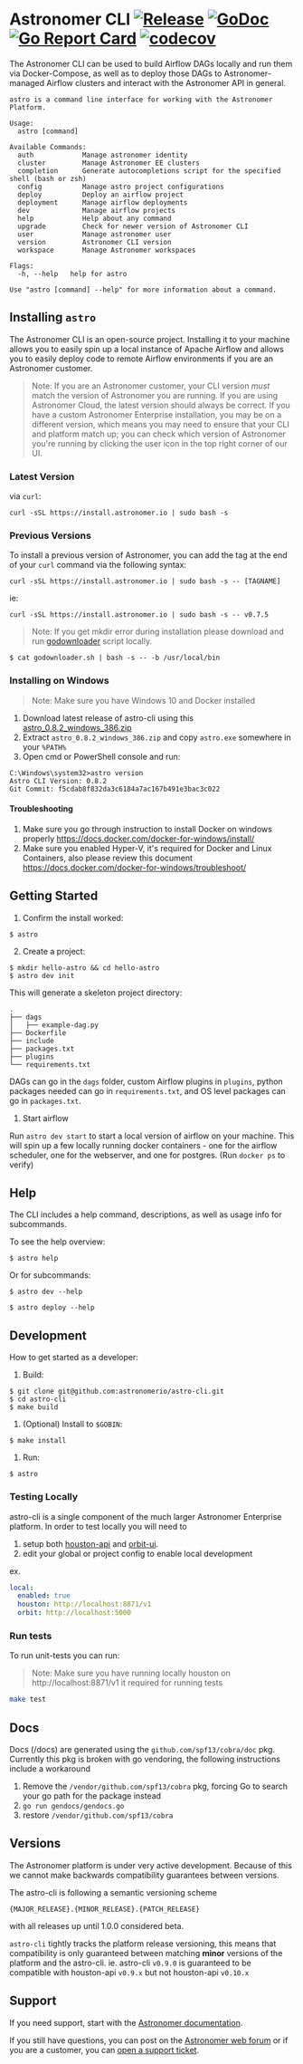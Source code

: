 # Astronomer CLI [![Release](https://img.shields.io/github/v/release/astronomer/astro-cli.svg?logo=github)](https://github.com/sjmiller609/astro-cli/releases) [![GoDoc](https://godoc.org/github.com/sjmiller609/astro-cli?status.svg)](https://godoc.org/github.com/sjmiller609/astro-cli) [![Go Report Card](https://goreportcard.com/badge/github.com/sjmiller609/astro-cli)](https://goreportcard.com/report/github.com/sjmiller609/astro-cli) [![codecov](https://codecov.io/gh/astronomer/astro-cli/branch/master/graph/badge.svg)](https://codecov.io/gh/astronomer/astro-cli)


The Astronomer CLI can be used to build Airflow DAGs locally and run them via Docker-Compose, as well as to deploy those DAGs to Astronomer-managed Airflow clusters and interact with the Astronomer API in general.


```
astro is a command line interface for working with the Astronomer Platform.

Usage:
  astro [command]

Available Commands:
  auth            Manage astronomer identity
  cluster         Manage Astronomer EE clusters
  completion      Generate autocompletions script for the specified shell (bash or zsh)
  config          Manage astro project configurations
  deploy          Deploy an airflow project
  deployment      Manage airflow deployments
  dev             Manage airflow projects
  help            Help about any command
  upgrade         Check for newer version of Astronomer CLI
  user            Manage astronomer user
  version         Astronomer CLI version
  workspace       Manage Astronomer workspaces

Flags:
  -h, --help   help for astro

Use "astro [command] --help" for more information about a command.
```

## Installing `astro`

The Astronomer CLI is an open-source project. Installing it to your machine allows you to easily spin up a local instance of Apache Airflow and allows you to easily deploy code to remote Airflow environments if you are an Astronomer customer.

> Note: If you are an Astronomer customer, your CLI version _must_ match the version of Astronomer you are running. If you are using Astronomer Cloud, the latest version should always be correct. If you have a custom Astronomer Enterprise installation, you may be on a different version, which means you may need to ensure that your CLI and platform match up; you can check which version of Astronomer you're running by clicking the user icon in the top right corner of our UI.

### Latest Version

via `curl`:

```
curl -sSL https://install.astronomer.io | sudo bash -s
```

### Previous Versions


To install a previous version of Astronomer, you can add the tag at the end of your `curl` command via the following syntax:

```
curl -sSL https://install.astronomer.io | sudo bash -s -- [TAGNAME]
```

ie:
```
curl -sSL https://install.astronomer.io | sudo bash -s -- v0.7.5
```

> Note: If you get mkdir error during installation please download and run [godownloader](https://raw.githubusercontent.com/astronomerio/astro-cli/master/godownloader.sh) script locally.

    $ cat godownloader.sh | bash -s -- -b /usr/local/bin

### Installing on Windows

> Note: Make sure you have Windows 10 and Docker installed

1. Download latest release of astro-cli using this [astro_0.8.2_windows_386.zip](https://github.com/sjmiller609/astro-cli/releases/download/v0.8.2/astro_0.8.2_windows_386.zip)
2. Extract `astro_0.8.2_windows_386.zip` and copy `astro.exe` somewhere in your `%PATH%`
3. Open cmd or PowerShell console and run:

```
C:\Windows\system32>astro version
Astro CLI Version: 0.8.2
Git Commit: f5cdab8f832da3c6184a7ac167b491e3bac3c022
```

#### Troubleshooting

1. Make sure you go through instruction to install Docker on windows properly https://docs.docker.com/docker-for-windows/install/
2. Make sure you enabled Hyper-V, it's required for Docker and Linux Containers, also please review this document
https://docs.docker.com/docker-for-windows/troubleshoot/

## Getting Started

1. Confirm the install worked:

```
$ astro
```

2. Create a project:

```
$ mkdir hello-astro && cd hello-astro
$ astro dev init
```

This will generate a skeleton project directory:

```
.
├── dags
│   ├── example-dag.py
├── Dockerfile
├── include
├── packages.txt
├── plugins
└── requirements.txt
```

DAGs can go in the `dags` folder, custom Airflow plugins in `plugins`, python packages needed can go in `requirements.txt`, and OS level packages can go in `packages.txt`.

1. Start airflow

Run `astro dev start` to start a local version of airflow on your machine. This will spin up a few locally running docker containers - one for the airflow scheduler, one for the webserver, and one for postgres.
(Run `docker ps` to verify)

## Help

The CLI includes a help command, descriptions, as well as usage info for subcommands.

To see the help overview:

```
$ astro help
```

Or for subcommands:

```
$ astro dev --help
```

```
$ astro deploy --help
```

## Development

How to get started as a developer:

1. Build:

```
$ git clone git@github.com:astronomerio/astro-cli.git
$ cd astro-cli
$ make build
```

1. (Optional) Install to `$GOBIN`:

```
$ make install
```

1. Run:

```
$ astro
```

### Testing Locally

astro-cli is a single component of the much larger Astronomer Enterprise platform. In order to test locally you will need to

1. setup both [houston-api](https://github.com/astronomerio/houston-api) and [orbit-ui](https://github.com/astronomerio/orbit-ui).
2. edit your global or project config to enable local development

ex.

```yaml
local:
  enabled: true
  houston: http://localhost:8871/v1
  orbit: http://localhost:5000
```

### Run tests

To run unit-tests you can run:
> Note: Make sure you have running locally houston on http://localhost:8871/v1 it required for running tests

```bash
make test
```

## Docs

Docs (/docs) are generated using the `github.com/spf13/cobra/doc` pkg. Currently this pkg is broken with go vendoring, the following instructions include a workaround

1. Remove the `/vendor/github.com/spf13/cobra` pkg, forcing Go to search your go path for the package instead
2. `go run gendocs/gendocs.go`
3. restore `/vendor/github.com/spf13/cobra`

## Versions

The Astronomer platform is under very active development. Because of this we cannot make backwards compatibility guarantees between versions.

The astro-cli is following a semantic versioning scheme

`{MAJOR_RELEASE}.{MINOR_RELEASE}.{PATCH_RELEASE}`

with all releases up until 1.0.0 considered beta.

`astro-cli` tightly tracks the platform release versioning, this means that compatibility is only guaranteed between matching __minor__ versions of the platform and the astro-cli. ie. astro-cli `v0.9.0` is guaranteed to be compatible with houston-api `v0.9.x` but not houston-api `v0.10.x`

## Support

If you need support, start with the [Astronomer documentation](https://www.astronomer.io/docs/).

If you still have questions, you can post on the [Astronomer web forum](https://forum.astronomer.io) or if you are a customer, you can [open a support ticket](https://support.astronomer.io).
